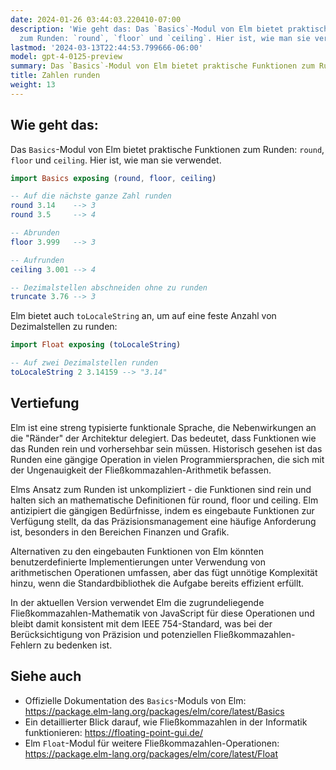 ```yaml
---
date: 2024-01-26 03:44:03.220410-07:00
description: 'Wie geht das: Das `Basics`-Modul von Elm bietet praktische Funktionen
  zum Runden: `round`, `floor` und `ceiling`. Hier ist, wie man sie verwendet.'
lastmod: '2024-03-13T22:44:53.799666-06:00'
model: gpt-4-0125-preview
summary: Das `Basics`-Modul von Elm bietet praktische Funktionen zum Runden.
title: Zahlen runden
weight: 13
---
```


## Wie geht das:
Das `Basics`-Modul von Elm bietet praktische Funktionen zum Runden: `round`, `floor` und `ceiling`. Hier ist, wie man sie verwendet.

```elm
import Basics exposing (round, floor, ceiling)

-- Auf die nächste ganze Zahl runden
round 3.14    --> 3
round 3.5     --> 4

-- Abrunden
floor 3.999   --> 3

-- Aufrunden
ceiling 3.001 --> 4

-- Dezimalstellen abschneiden ohne zu runden
truncate 3.76 --> 3
```

Elm bietet auch `toLocaleString` an, um auf eine feste Anzahl von Dezimalstellen zu runden:

```elm
import Float exposing (toLocaleString)

-- Auf zwei Dezimalstellen runden
toLocaleString 2 3.14159 --> "3.14"
```

## Vertiefung
Elm ist eine streng typisierte funktionale Sprache, die Nebenwirkungen an die "Ränder" der Architektur delegiert. Das bedeutet, dass Funktionen wie das Runden rein und vorhersehbar sein müssen. Historisch gesehen ist das Runden eine gängige Operation in vielen Programmiersprachen, die sich mit der Ungenauigkeit der Fließkommazahlen-Arithmetik befassen.

Elms Ansatz zum Runden ist unkompliziert - die Funktionen sind rein und halten sich an mathematische Definitionen für round, floor und ceiling. Elm antizipiert die gängigen Bedürfnisse, indem es eingebaute Funktionen zur Verfügung stellt, da das Präzisionsmanagement eine häufige Anforderung ist, besonders in den Bereichen Finanzen und Grafik.

Alternativen zu den eingebauten Funktionen von Elm könnten benutzerdefinierte Implementierungen unter Verwendung von arithmetischen Operationen umfassen, aber das fügt unnötige Komplexität hinzu, wenn die Standardbibliothek die Aufgabe bereits effizient erfüllt.

In der aktuellen Version verwendet Elm die zugrundeliegende Fließkommazahlen-Mathematik von JavaScript für diese Operationen und bleibt damit konsistent mit dem IEEE 754-Standard, was bei der Berücksichtigung von Präzision und potenziellen Fließkommazahlen-Fehlern zu bedenken ist.

## Siehe auch
- Offizielle Dokumentation des `Basics`-Moduls von Elm: https://package.elm-lang.org/packages/elm/core/latest/Basics
- Ein detaillierter Blick darauf, wie Fließkommazahlen in der Informatik funktionieren: https://floating-point-gui.de/
- Elm `Float`-Modul für weitere Fließkommazahlen-Operationen: https://package.elm-lang.org/packages/elm/core/latest/Float
